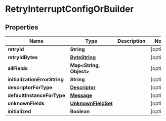 # RetryInterruptConfigOrBuilder

## Properties
Name | Type | Description | Notes
------------ | ------------- | ------------- | -------------
**retryId** | **String** |  |  [optional]
**retryIdBytes** | [**ByteString**](ByteString.md) |  |  [optional]
**allFields** | **Map&lt;String, Object&gt;** |  |  [optional]
**initializationErrorString** | **String** |  |  [optional]
**descriptorForType** | [**Descriptor**](Descriptor.md) |  |  [optional]
**defaultInstanceForType** | [**Message**](Message.md) |  |  [optional]
**unknownFields** | [**UnknownFieldSet**](UnknownFieldSet.md) |  |  [optional]
**initialized** | **Boolean** |  |  [optional]
